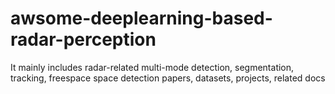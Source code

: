 # awsome-deeplearning-based-radar-perception
It mainly includes radar-related multi-mode detection, segmentation, tracking, freespace space detection papers, datasets, projects, related docs

